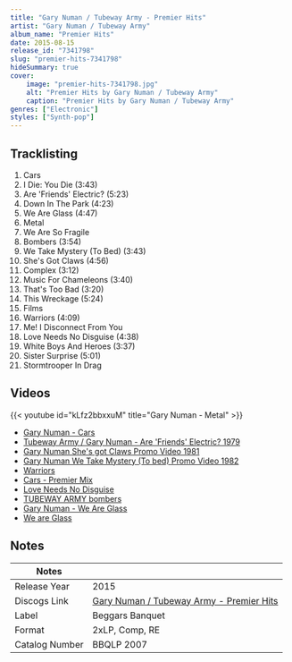 ```yaml
---
title: "Gary Numan / Tubeway Army - Premier Hits"
artist: "Gary Numan / Tubeway Army"
album_name: "Premier Hits"
date: 2015-08-15
release_id: "7341798"
slug: "premier-hits-7341798"
hideSummary: true
cover:
    image: "premier-hits-7341798.jpg"
    alt: "Premier Hits by Gary Numan / Tubeway Army"
    caption: "Premier Hits by Gary Numan / Tubeway Army"
genres: ["Electronic"]
styles: ["Synth-pop"]
---
```


## Tracklisting
1. Cars 
2. I Die: You Die (3:43)
3. Are 'Friends' Electric? (5:23)
4. Down In The Park (4:23)
5. We Are Glass (4:47)
6. Metal
7. We Are So Fragile
8. Bombers (3:54)
9. We Take Mystery (To Bed) (3:43)
10. She's Got Claws (4:56)
11. Complex (3:12)
12. Music For Chameleons (3:40)
13. That's Too Bad (3:20)
14. This Wreckage (5:24)
15. Films
16. Warriors (4:09)
17. Me! I Disconnect From You
18. Love Needs No Disguise (4:38)
19. White Boys And Heroes (3:37)
20. Sister Surprise (5:01)
21. Stormtrooper In Drag

## Videos
{{< youtube id="kLfz2bbxxuM" title="Gary Numan - Metal" >}}
- [Gary Numan - Cars](https://www.youtube.com/watch?v=Im3JzxlatUs)
- [Tubeway Army / Gary Numan -  Are 'Friends' Electric? 1979](https://www.youtube.com/watch?v=-0WNbm1jz6A)
- [Gary Numan She's got Claws Promo Video 1981](https://www.youtube.com/watch?v=i_K93VLhlZk)
- [Gary Numan We Take Mystery (To bed) Promo Video 1982](https://www.youtube.com/watch?v=X6nmepWa3fE)
- [Warriors](https://www.youtube.com/watch?v=ttZvdcoavL8)
- [Cars - Premier Mix](https://www.youtube.com/watch?v=O2_ixzTObiw)
- [Love Needs No Disguise](https://www.youtube.com/watch?v=sY5WT2jqZho)
- [TUBEWAY ARMY   bombers](https://www.youtube.com/watch?v=GJLxnF_0bro)
- [Gary Numan - We Are Glass](https://www.youtube.com/watch?v=HVHnIiWpNig)
- [We are Glass](https://www.youtube.com/watch?v=Hh5ftP9-IAw)


## Notes

| Notes          |             |
| ---------------| ----------- |
| Release Year   | 2015 |
| Discogs Link   | [Gary Numan / Tubeway Army - Premier Hits](https://www.discogs.com/release/7341798-Gary-Numan-Tubeway-Army-Premier-Hits) |
| Label          | Beggars Banquet |
| Format         | 2xLP, Comp, RE |
| Catalog Number | BBQLP 2007 |



